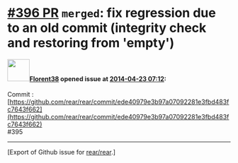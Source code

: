 [\#396 PR](https://github.com/rear/rear/pull/396) `merged`: fix regression due to an old commit (integrity check and restoring from 'empty')
============================================================================================================================================

#### <img src="https://avatars.githubusercontent.com/u/2429198?v=4" width="50">[Florent38](https://github.com/Florent38) opened issue at [2014-04-23 07:12](https://github.com/rear/rear/pull/396):

Commit :
[https://github.com/rear/rear/commit/ede40979e3b97a07092281e3fbd483fc7643f662](https://github.com/rear/rear/commit/ede40979e3b97a07092281e3fbd483fc7643f662)  
\#395

------------------------------------------------------------------------

\[Export of Github issue for
[rear/rear](https://github.com/rear/rear).\]
